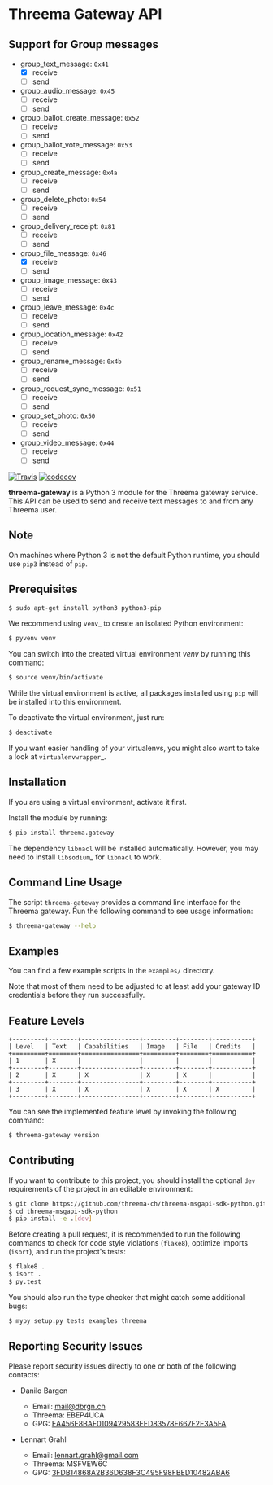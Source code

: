 # Threema Gateway API

## Support for Group messages

- group_text_message: `0x41`
  - [x] receive
  - [ ] send
- group_audio_message: `0x45`
  - [ ] receive
  - [ ] send
- group_ballot_create_message: `0x52`
  - [ ] receive
  - [ ] send
- group_ballot_vote_message: `0x53`
  - [ ] receive
  - [ ] send
- group_create_message: `0x4a`
  - [ ] receive
  - [ ] send
- group_delete_photo: `0x54`
  - [ ] receive
  - [ ] send
- group_delivery_receipt: `0x81`
  - [ ] receive
  - [ ] send
- group_file_message: `0x46`
  - [x] receive
  - [ ] send
- group_image_message: `0x43`
  - [ ] receive
  - [ ] send
- group_leave_message: `0x4c`
  - [ ] receive
  - [ ] send
- group_location_message: `0x42`
  - [ ] receive
  - [ ] send
- group_rename_message: `0x4b`
  - [ ] receive
  - [ ] send
- group_request_sync_message: `0x51`
  - [ ] receive
  - [ ] send
- group_set_photo: `0x50`
  - [ ] receive
  - [ ] send
- group_video_message: `0x44`
  - [ ] receive
  - [ ] send

[![Travis](https://travis-ci.org/threema-ch/threema-msgapi-sdk-python.svg?branch=master)](https://travis-ci.org/threema-ch/threema-msgapi-sdk-python)
[![codecov](https://codecov.io/gh/threema-ch/threema-msgapi-sdk-python/branch/master/graph/badge.svg)](https://codecov.io/gh/threema-ch/threema-msgapi-sdk-python)

**threema-gateway** is a Python 3 module for the Threema gateway service. This API can be used to send and receive text messages to and from any Threema user.

## Note

On machines where Python 3 is not the default Python runtime, you should use `pip3` instead of `pip`.

## Prerequisites

```bash
$ sudo apt-get install python3 python3-pip
```

We recommend using `venv`\_ to create an isolated Python environment:

```bash
$ pyvenv venv
```

You can switch into the created virtual environment _venv_ by running this command:

```bash
$ source venv/bin/activate
```

While the virtual environment is active, all packages installed using `pip` will be installed into this environment.

To deactivate the virtual environment, just run:

```bash
$ deactivate
```

If you want easier handling of your virtualenvs, you might also want to take a look at `virtualenvwrapper`\_.

## Installation

If you are using a virtual environment, activate it first.

Install the module by running:

```bash
$ pip install threema.gateway
```

The dependency `libnacl` will be installed automatically. However, you may need to install `libsodium`\_ for `libnacl` to work.

## Command Line Usage

The script `threema-gateway` provides a command line interface for the Threema gateway. Run the following command to see usage information:

```bash
$ threema-gateway --help
```

## Examples

You can find a few example scripts in the `examples/` directory.

Note that most of them need to be adjusted to at least add your gateway ID credentials before they run successfully.

## Feature Levels

```plaintext
+---------+--------+----------------+---------+--------+-----------+
| Level   | Text   | Capabilities   | Image   | File   | Credits   |
+=========+========+================+=========+========+===========+
| 1       | X      |                |         |        |           |
+---------+--------+----------------+---------+--------+-----------+
| 2       | X      | X              | X       | X      |           |
+---------+--------+----------------+---------+--------+-----------+
| 3       | X      | X              | X       | X      | X         |
+---------+--------+----------------+---------+--------+-----------+
```

You can see the implemented feature level by invoking the following command:

```bash
$ threema-gateway version
```

## Contributing

If you want to contribute to this project, you should install the optional `dev` requirements of the project in an editable environment:

```bash
$ git clone https://github.com/threema-ch/threema-msgapi-sdk-python.git
$ cd threema-msgapi-sdk-python
$ pip install -e .[dev]
```

Before creating a pull request, it is recommended to run the following commands to check for code style violations (`flake8`), optimize imports (`isort`), and run the project's tests:

```bash
$ flake8 .
$ isort .
$ py.test
```

You should also run the type checker that might catch some additional bugs:

```bash
$ mypy setup.py tests examples threema
```

## Reporting Security Issues

Please report security issues directly to one or both of the following contacts:

- Danilo Bargen

  - Email: mail@dbrgn.ch
  - Threema: EBEP4UCA
  - GPG: [EA456E8BAF0109429583EED83578F667F2F3A5FA](https://keybase.io/dbrgn)

- Lennart Grahl
  - Email: lennart.grahl@gmail.com
  - Threema: MSFVEW6C
  - GPG: [3FDB14868A2B36D638F3C495F98FBED10482ABA6](https://keybase.io/lgrahl)

[asyncio]: https://docs.python.org/3/library/asyncio.html
[venv]: https://docs.python.org/3/library/venv.html
[virtualenvwrapper]: https://virtualenvwrapper.readthedocs.io/
[libsodium]: https://download.libsodium.org/doc/installation/index.html
